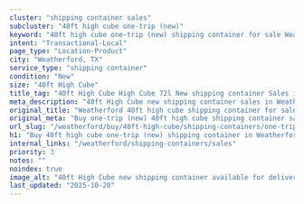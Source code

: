 ```yaml
---
cluster: "shipping container sales"
subcluster: "40ft high cube one-trip (new)"
keyword: "40ft high cube one-trip (new) shipping container for sale Weatherford, TX"
intent: "Transactional-Local"
page_type: "Location-Product"
city: "Weatherford, TX"
service_type: "shipping container"
condition: "New"
size: "40ft High Cube"
title_tag: "40ft High Cube High Cube 72l New shipping container Sales in Weatherford | LC Container"
meta_description: "40ft High Cube new shipping container sales in Weatherford. High cube containers with extra height. Fast delivery, competitive pricing. Serving shipping containers area. Quote ID: 2ET. Call (214) 524-4168 for your free quote today."
original_title: "Weatherford 40ft high cube shipping container for sale | LC"
original_meta: "Buy one-trip (new) 40ft high cube shipping container sale with local delivery in Weatherford, TX. LC Container — local Since 2003. Request a fast quote today."
url_slug: "/weatherford/buy/40ft-high-cube/shipping-containers/one-trip-new"
h1: "Buy 40ft high cube one-trip (new) shipping container in Weatherford"
internal_links: "/weatherford/shipping-containers/sales"
priority: 3
notes: ""
noindex: true
image_alt: "40ft High Cube new shipping container available for delivery in Weatherford"
last_updated: "2025-10-20"
---
```


<!-- TODO: Add unique city/inventory copy, images, and internal links here. -->
